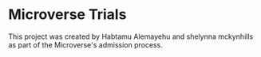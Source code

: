 # Microverse Trials
This project was created by Habtamu Alemayehu and shelynna mckynhills as part of the Microverse's admission process.

